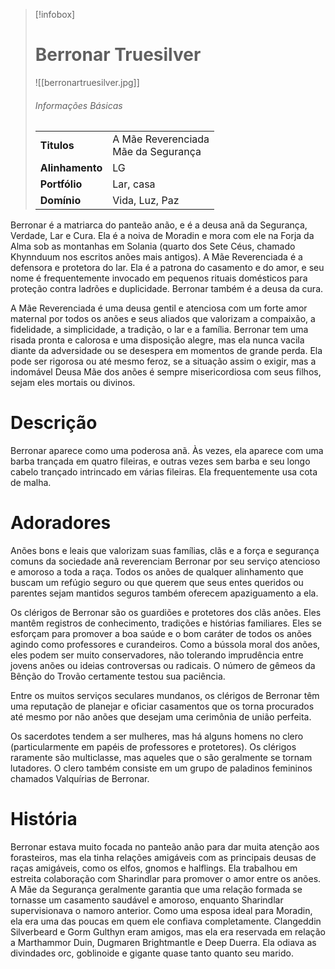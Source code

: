 > [!infobox]
> # Berronar Truesilver
> ![[berronartruesilver.jpg]]
> ###### Informações Básicas
> | | |
> | ---- | ---- |
> | **Titulos** | A Mãe Reverenciada<br/>Mãe da Segurança |
> | **Alinhamento** | LG |
> | **Portfólio** | Lar, casa |
> | **Domínio** | Vida, Luz, Paz |

Berronar é a matriarca do panteão anão, e é a deusa anã da Segurança, Verdade, Lar e Cura. Ela é a noiva de Moradin e mora com ele na Forja da Alma sob as montanhas em Solania (quarto dos Sete Céus, chamado Khynnduum nos escritos anões mais antigos). A Mãe Reverenciada é a defensora e protetora do lar. Ela é a patrona do casamento e do amor, e seu nome é frequentemente invocado em pequenos rituais domésticos para proteção contra ladrões e duplicidade. Berronar também é a deusa da cura.

A Mãe Reverenciada é uma deusa gentil e atenciosa com um forte amor maternal por todos os anões e seus aliados que valorizam a compaixão, a fidelidade, a simplicidade, a tradição, o lar e a família. Berronar tem uma risada pronta e calorosa e uma disposição alegre, mas ela nunca vacila diante da adversidade ou se desespera em momentos de grande perda. Ela pode ser rigorosa ou até mesmo feroz, se a situação assim o exigir, mas a indomável Deusa Mãe dos anões é sempre misericordiosa com seus filhos, sejam eles mortais ou divinos.

# Descrição
Berronar aparece como uma poderosa anã. Às vezes, ela aparece com uma barba trançada em quatro fileiras, e outras vezes sem barba e seu longo cabelo trançado intrincado em várias fileiras. Ela frequentemente usa cota de malha.

# Adoradores
Anões bons e leais que valorizam suas famílias, clãs e a força e segurança comuns da sociedade anã reverenciam Berronar por seu serviço atencioso e amoroso a toda a raça. Todos os anões de qualquer alinhamento que buscam um refúgio seguro ou que querem que seus entes queridos ou parentes sejam mantidos seguros também oferecem apaziguamento a ela.

Os clérigos de Berronar são os guardiões e protetores dos clãs anões. Eles mantêm registros de conhecimento, tradições e histórias familiares. Eles se esforçam para promover a boa saúde e o bom caráter de todos os anões agindo como professores e curandeiros. Como a bússola moral dos anões, eles podem ser muito conservadores, não tolerando imprudência entre jovens anões ou ideias controversas ou radicais. O número de gêmeos da Bênção do Trovão certamente testou sua paciência.

Entre os muitos serviços seculares mundanos, os clérigos de Berronar têm uma reputação de planejar e oficiar casamentos que os torna procurados até mesmo por não anões que desejam uma cerimônia de união perfeita.

Os sacerdotes tendem a ser mulheres, mas há alguns homens no clero (particularmente em papéis de professores e protetores). Os clérigos raramente são multiclasse, mas aqueles que o são geralmente se tornam lutadores. O clero também consiste em um grupo de paladinos femininos chamados Valquírias de Berronar.

# História
Berronar estava muito focada no panteão anão para dar muita atenção aos forasteiros, mas ela tinha relações amigáveis ​​com as principais deusas de raças amigáveis, como os elfos, gnomos e halflings. Ela trabalhou em estreita colaboração com Sharindlar para promover o amor entre os anões. A Mãe da Segurança geralmente garantia que uma relação formada se tornasse um casamento saudável e amoroso, enquanto Sharindlar supervisionava o namoro anterior. Como uma esposa ideal para Moradin, ela era uma das poucas em quem ele confiava completamente. Clangeddin Silverbeard e Gorm Gulthyn eram amigos, mas ela era reservada em relação a Marthammor Duin, Dugmaren Brightmantle e Deep Duerra. Ela odiava as divindades orc, goblinoide e gigante quase tanto quanto seu marido.